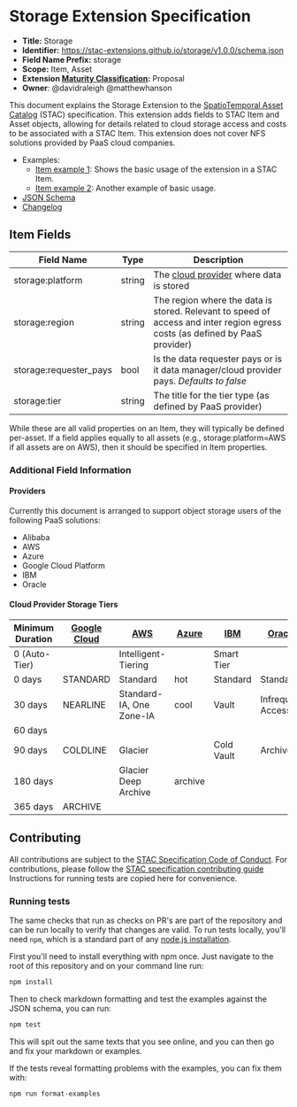# Storage Extension Specification

- **Title:** Storage
- **Identifier:** <https://stac-extensions.github.io/storage/v1.0.0/schema.json>
- **Field Name Prefix:** storage
- **Scope:** Item, Asset
- **Extension [Maturity Classification](https://github.com/radiantearth/stac-spec/tree/master/extensions/README.md#extension-maturity):** Proposal
- **Owner**: @davidraleigh @matthewhanson

This document explains the Storage Extension to the [SpatioTemporal Asset Catalog](https://github.com/radiantearth/stac-spec) (STAC) specification.
This extension adds fields to STAC Item and Asset objects, allowing for details related to cloud storage access and costs to be associated
with a STAC Item.  This extension does not cover NFS solutions provided by PaaS cloud companies.

- Examples:
  - [Item example 1](examples/item-naip.json): Shows the basic usage of the extension in a STAC Item.
  - [Item example 2](examples/item-nsl.json): Another example of basic usage.
- [JSON Schema](json-schema/schema.json)
- [Changelog](./CHANGELOG.md)

## Item Fields

| Field Name  | Type   | Description |
| ----------- | ------ | ----------- |
| storage:platform              | string    | The [cloud provider](#providers) where data is stored |
| storage:region                | string    | The region where the data is stored. Relevant to speed of access and inter region egress costs (as defined by PaaS provider) |
| storage:requester_pays        | bool      | Is the data requester pays or is it data manager/cloud provider pays. *Defaults to false* |
| storage:tier                  | string    | The title for the tier type (as defined by PaaS provider) |

While these are all valid properties on an Item, they will typically be defined per-asset. If a field applies equally
to all assets (e.g., storage:platform=AWS if all assets are on AWS), then it should be specified in Item properties.

### Additional Field Information

#### Providers
Currently this document is arranged to support object storage users of the following PaaS solutions:

- Alibaba
- AWS
- Azure
- Google Cloud Platform
- IBM
- Oracle

#### Cloud Provider Storage Tiers

| Minimum Duration | [Google Cloud](https://cloud.google.com/storage/docs/storage-classes) | [AWS](https://aws.amazon.com/s3/storage-classes/) | [Azure](https://docs.microsoft.com/en-us/azure/storage/blobs/storage-blob-storage-tiers)      | [IBM](https://cloud.ibm.com/objectstorage/create#pricing)  | [Oracle](https://www.oracle.com/cloud/storage/pricing.html) | [Alibaba](https://www.alibabacloud.com/product/oss/pricing) |
| ------------- | --------- | ------------------------ | ------- |----------  | ----------------- | ----------------- |
| 0 (Auto-Tier) |           | Intelligent-Tiering      |         | Smart Tier |
| 0 days        | STANDARD  | Standard                 | hot     | Standard   | Standard          | Standard          |
| 30 days       | NEARLINE  | Standard-IA, One Zone-IA | cool    | Vault      | Infrequent Access | Infrequent Access |
| 60 days       |           |                          |         |            |                   | Archive           |
| 90 days       | COLDLINE  | Glacier                  |         | Cold Vault | Archive           | |
| 180 days      |           | Glacier Deep Archive     | archive |            |                   | Cold Archive |
| 365 days      | ARCHIVE   |                          |         |            |                   | |

## Contributing

All contributions are subject to the
[STAC Specification Code of Conduct](https://github.com/radiantearth/stac-spec/blob/master/CODE_OF_CONDUCT.md).
For contributions, please follow the
[STAC specification contributing guide](https://github.com/radiantearth/stac-spec/blob/master/CONTRIBUTING.md) Instructions
for running tests are copied here for convenience.

### Running tests

The same checks that run as checks on PR's are part of the repository and can be run locally to verify that changes are valid. 
To run tests locally, you'll need `npm`, which is a standard part of any [node.js installation](https://nodejs.org/en/download/).

First you'll need to install everything with npm once. Just navigate to the root of this repository and on 
your command line run:
```bash
npm install
```

Then to check markdown formatting and test the examples against the JSON schema, you can run:
```bash
npm test
```

This will spit out the same texts that you see online, and you can then go and fix your markdown or examples.

If the tests reveal formatting problems with the examples, you can fix them with:
```bash
npm run format-examples
```
